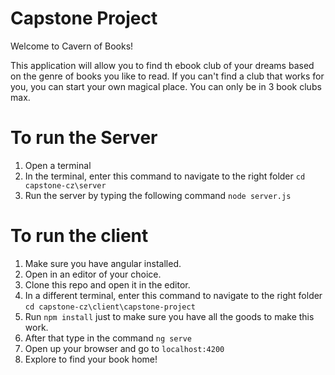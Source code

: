 # Capstone Project

Welcome to Cavern of Books!

This application will allow you to find th ebook club of your dreams based on the genre of books you like to read. If you can't find a club that works for you, you can start your own magical place. You can only be in 3 book clubs max.

# To run the Server
1. Open a terminal
2. In the terminal, enter this command to navigate to the right folder `cd capstone-cz\server`
3. Run the server by typing the following command `node server.js`

# To run the client

1. Make sure you have angular installed.
2. Open in an editor of your choice.
3. Clone this repo and open it in the editor.
4. In a different terminal, enter this command to navigate to the right folder `cd capstone-cz\client\capstone-project`
5. Run `npm install` just to make sure you have all the goods to make this work.
6. After that type in the command `ng serve`
7. Open up your browser and go to `localhost:4200`
8. Explore to find your book home!
